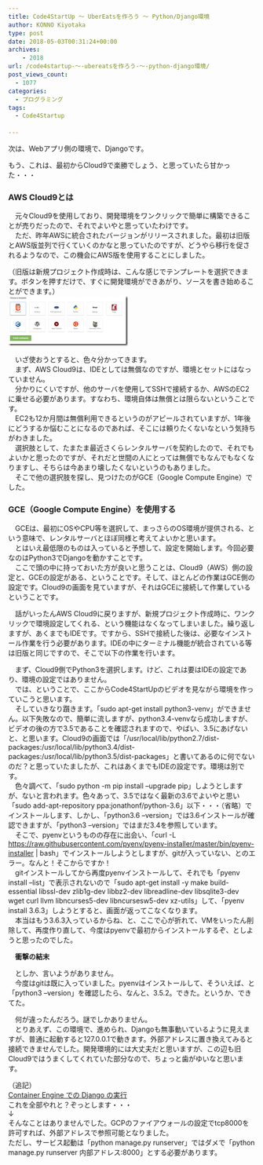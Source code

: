 ```yaml
---
title: Code4StartUp ～ UberEatsを作ろう ～ Python/Django環境
author: KONNO Kiyotaka
type: post
date: 2018-05-03T00:31:24+00:00
archives:
    - 2018
url: /code4startup-～-ubereatsを作ろう-～-python-django環境/
post_views_count:
  - 1077
categories:
  - プログラミング
tags:
  - Code4Startup

---
```

次は、Webアプリ側の環境で、Djangoです。

もう、これは、最初からCloud9で楽勝でしょう、と思っていたら甘かった・・・

### AWS Cloud9とは

　元々Cloud9を使用しており、開発環境をワンクリックで簡単に構築できることが売りだったので、それでよいやと思っていたわけです。  
　ただ、昨年AWSに統合されたバージョンがリリースされました。最初は旧版とAWS版並列で行くていくのかなと思っていたのですが、どうやら移行を促されるようなので、この機会にAWS版を使用することにしました。

（旧版は新規プロジェクト作成時は、こんな感じでテンプレートを選択できます。ボタンを押すだけで、すぐに開発環境ができあがり、ソースを書き始めることができます。）  
[<img width="244" height="102" title="image" style="margin: 0px; display: inline; background-image: none;" alt="image" src="/uploads/2018/05/image_thumb-4.png?resize=244%2C102&#038;ssl=1" border="0" data-recalc-dims="1" />][1]

　いざ使おうとすると、色々分かってきます。  
　まず、AWS Cloud9は、IDEとしては無償なのですが、環境とセットにはなっていません。  
　分かりにくいですが、他のサーバを使用してSSHで接続するか、AWSのEC2に乗せる必要があります。すなわち、環境自体は無償とは限らないということです。  
　EC2も12か月間は無償利用できるというのがアピールされていますが、1年後にどうするか悩むことになるのであれば、そこには頼りたくないなという気持ちがわきました。  
　選択肢として、たまたま最近さくらレンタルサーバを契約したので、それでもよいかと思ったのですが、それだと世間の人にとっては無償でもなんでもなくなりますし、そちらは今あまり壊したくないというのもありました。  
　そこで他の選択肢を探し、見つけたのがGCE（Google Compute Engine）でした。

### GCE（Google Compute Engine）を使用する

　GCEは、最初にOSやCPU等を選択して、まっさらのOS環境が提供される、という意味で、レンタルサーバとほぼ同様と考えてよいかと思います。  
　とはいえ最低限のものは入っていると予想して、設定を開始します。今回必要なのはPython3でDjangoを動かすことです。  
　ここで頭の中に持っておいた方が良いと思うことは、Cloud9（AWS）側の設定と、GCEの設定がある、ということです。そして、ほとんどの作業はGCE側の設定です。Cloud9の画面を見ていますが、それはGCEに接続して作業しているということです。

　話がいったんAWS Cloud9に戻りますが、新規プロジェクト作成時に、ワンクリックで環境設定してくれる、という機能はなくなってしまいました。繰り返しますが、あくまでもIDEです。ですから、SSHで接続した後は、必要なインストール作業を行う必要があります。IDEの中にターミナル機能が統合されている等は旧版と同じですので、そこで以下の作業を行います。

　まず、Cloud9側でPython3を選択します。けど、これは要はIDEの設定であり、環境の設定ではありません。  
　では、ということで、ここからCode4StartUpのビデオを見ながら環境を作っていこうと思います。  
　そしていきなり躓きます。「sudo apt-get install python3-venv」ができません。以下失敗なので、簡単に流しますが、python3.4-venvなら成功しますが、ビデオの後の方で3.5であることを確認されますので、やばい、3.5にあげないと、と思います。Cloud9の画面では「/usr/local/lib/python2.7/dist-packages:/usr/local/lib/python3.4/dist-packages:/usr/local/lib/python3.5/dist-packages」と書いてあるのに何でないのだ？と思っていたましたが、これはあくまでもIDEの設定です。環境は別です。  
　色々調べて、「sudo python -m pip install &#8211;upgrade pip」しようとしますが、ないと言われます。色々あって、3.5ではなく最新の3.6でよいやと思い「sudo add-apt-repository ppa:jonathonf/python-3.6」以下・・・（省略）でインストールします、しかし、「python3.6 &#8211;version」では3.6インストールが確認できますが、「python3 &#8211;version」ではまだ3.4を参照しています。  
　そこで、pyenvというものの存在に出会い、「curl -L https://raw.githubusercontent.com/pyenv/pyenv-installer/master/bin/pyenv-installer | bash」でインストールしようとしますが、gitが入っていない、とのエラー。なんと！そこからですか！  
　gitインストールしてから再度pyenvインストールして、それでも「pyenv install &#8211;list」で表示されないので「sudo apt-get install -y make build-essential libssl-dev zlib1g-dev libbz2-dev libreadline-dev libsqlite3-dev wget curl llvm libncurses5-dev libncursesw5-dev xz-utils」して、「pyenv install 3.6.3」しようとすると、画面が返ってこなくなります。  
　本当はもう3.6.3入っているからね、と、ここで心が折れて、VMをいったん削除して、再度作り直して、今度はpyenvで最初からインストールするぞ、としようと思ったのでした。

　**衝撃の結末**

　としか、言いようがありません。  
　今度はgitは既に入っていました。pyenvはインストールして、そういえば、と「python3 &#8211;version」を確認したら、なんと、3.5.2。できた。というか、できてた。

　何が違ったんだろう。謎でしかありません。  
　とりあえず、この環境で、進められ、Djangoも無事動いているように見えますが、普通に起動すると127.0.0.1で動きます。外部アドレスに置き換えてみると接続できませんでした。開発環境的には大丈夫だと思いますが、この辺も旧Cloud9ではうまくしてくれていた部分なので、ちょっと歯がゆいなと思います。

（追記）  
<a href="https://cloud.google.com/python/django/container-engine?hl=ja" target="_blank">Container Engine での Django の実行</a>  
これを全部やれと？ぞっとします・・・  
↓  
そんなことはありませんでした。GCPのファイアウォールの設定でtcp8000を許可すれば、外部アドレスで参照可能となりました。  
ただし、サービス起動は「python manage.py runserver」ではダメで「python manage.py runserver 内部アドレス:8000」とする必要があります。

 [1]: /uploads/2018/05/image-4.png?ssl=1